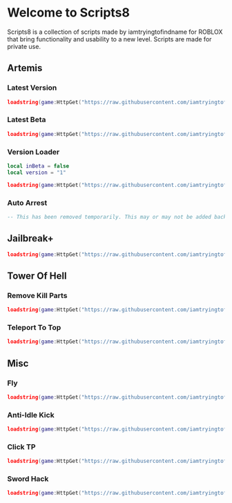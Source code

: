 # Welcome to Scripts8

Scripts8 is a collection of scripts made by iamtryingtofindname for ROBLOX that bring functionality and usability to a new level. Scripts are made for private use.

## Artemis

### Latest Version
  
```lua
loadstring(game:HttpGet("https://raw.githubusercontent.com/iamtryingtofindname/Scripts8/main/games/DaHood/LatestVersionLoader.lua"))()
```

### Latest Beta
  
```lua
loadstring(game:HttpGet("https://raw.githubusercontent.com/iamtryingtofindname/Scripts8/main/games/DaHood/BetaLoader.lua"))()
```
  
### Version Loader
  
```lua
local inBeta = false
local version = "1"

loadstring(game:HttpGet("https://raw.githubusercontent.com/iamtryingtofindname/Artemis/main/releases/"..((inBeta and "beta") or "v")..version..".lua"))()
```

### Auto Arrest
  
```lua
-- This has been removed temporarily. This may or may not be added back soon.
```

## Jailbreak+

```lua
loadstring(game:HttpGet("https://raw.githubusercontent.com/iamtryingtofindname/Scripts8/main/games/DaHood/LatestVersionLoader.lua"))()
```

## Tower Of Hell

### Remove Kill Parts

```lua
loadstring(game:HttpGet("https://raw.githubusercontent.com/iamtryingtofindname/Scripts8/main/games/TowerOfHell/removeKillParts.lua"))()
```

### Teleport To Top

```lua
loadstring(game:HttpGet("https://raw.githubusercontent.com/iamtryingtofindname/Scripts8/main/games/TowerOfHell/teleportToTop.lua"))()
```

## Misc

### Fly

```lua
loadstring(game:HttpGet("https://raw.githubusercontent.com/iamtryingtofindname/Scripts8/main/misc/fly.lua"))()
```

### Anti-Idle Kick

```lua
loadstring(game:HttpGet("https://raw.githubusercontent.com/iamtryingtofindname/Scripts8/main/misc/Anti-Idle-Kick.lua"))()
```

### Click TP

```lua
loadstring(game:HttpGet("https://raw.githubusercontent.com/iamtryingtofindname/Scripts8/main/misc/clickTP.lua"))()
```

### Sword Hack

```lua
loadstring(game:HttpGet("https://raw.githubusercontent.com/iamtryingtofindname/Scripts8/main/misc/swordHack.lua"))() -- Kill all for default ROBLOX sword
```
